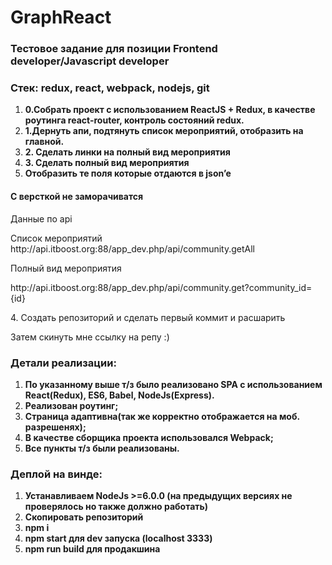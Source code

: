 <h1>GraphReact</h1>
<h3>Тестовое задание для позиции Frontend developer/Javascript developer</h3>

<h3>Стек: redux, react, webpack, nodejs, git</h3>



<ol>
  <li><strong>0.Собрать проект с использованием ReactJS + Redux, в качестве роутинга react-router, контроль состояний redux.</strong></li>
  <li><strong>1.Дернуть апи, подтянуть список мероприятий, отобразить на главной.</strong></li>
  <li><strong>2. Сделать линки на полный вид мероприятия</strong></li>
  <li><strong>3. Сделать полный вид мероприятия</strong></li>
  <li><strong>Отобразить те поля которые отдаются в json’e</strong></li>
  </ol>

<h4>С версткой не заморачиватся</h4>

<p>Данные по api</p>

<p>Список мероприятий
http://api.itboost.org:88/app_dev.php/api/community.getAll</p>

<p>Полный вид мероприятия
<p>http://api.itboost.org:88/app_dev.php/api/community.get?community_id={id}</p>


<p>4. Создать репозиторий и сделать первый коммит и расшарить</p>

<p>Затем скинуть мне ссылку на репу :)</p>


<h3>Детали реализации:</h3>

<ol>
  <li><strong>По указанному выше т/з было реализовано SPA с использованием React(Redux), ES6, Babel, NodeJs(Express).</strong><br></li>
    <li><strong>Реализован роутинг;</strong></li>
    <li><strong>Страница адаптивна(так же корректно отображается на моб. разрешенях);</strong></li>
    <li><strong> В качестве сборщика проекта использовался Webpack;</strong></li>
    <li><strong>Все пункты т/з были реализованы.</strong></li>
</ol>

<h3>Деплой на винде:</h3>
<ol>
  <li><strong>Устанавливаем NodeJs >=6.0.0 (на предыдущих версиях не проверялось но также должно работать)</strong></li>
  <li><strong>Скопировать репозиторий</strong></li>
  <li><strong>npm i</strong><br></li>
  <li><strong>npm start для dev запуска (localhost 3333)</strong><br></li>
  <li><strong>npm run build для продакшина</strong><br></li>
</ol>

